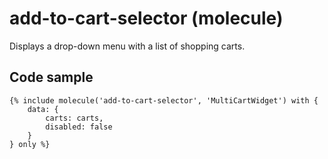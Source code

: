 # add-to-cart-selector (molecule)

Displays a drop-down menu with a list of shopping carts.

## Code sample

```
{% include molecule('add-to-cart-selector', 'MultiCartWidget') with {
    data: {
        carts: carts,
        disabled: false
    }
} only %}
```
